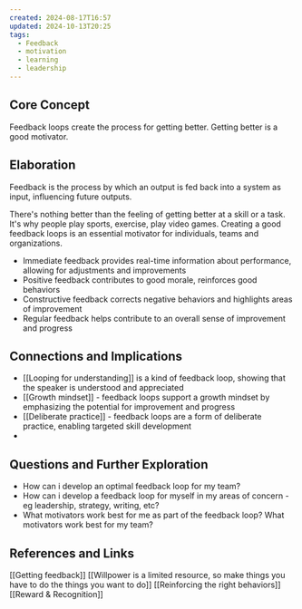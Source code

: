 ```yaml
---
created: 2024-08-17T16:57
updated: 2024-10-13T20:25
tags:
  - Feedback
  - motivation
  - learning
  - leadership
---
```


## Core Concept
Feedback loops create the process for getting better. Getting better is a good motivator. 

## Elaboration
Feedback is the process by which an output is fed back into a system as input, influencing future outputs. 

There's nothing better than the feeling of getting better at a skill or a task. It's why  people play sports, exercise, play video games. Creating a good feedback loops is an essential motivator for individuals, teams and organizations.

- Immediate feedback provides real-time information about performance, allowing for adjustments and improvements
- Positive feedback contributes to good morale, reinforces good behaviors
- Constructive feedback corrects negative behaviors and highlights areas of improvement
- Regular feedback helps contribute to an overall sense of improvement and progress

## Connections and Implications
- [[Looping for understanding]] is a kind of feedback loop, showing that the speaker is understood and appreciated
- [[Growth mindset]] - feedback loops support a growth mindset by emphasizing the potential for improvement and progress
- [[Deliberate practice]] - feedback loops are a form of deliberate practice, enabling targeted skill development
- 

## Questions and Further Exploration
- How can i develop an optimal feedback loop for my team?
- How can i develop a feedback loop for myself in my areas of concern - eg leadership, strategy, writing, etc?
- What motivators work best for me as part of the feedback loop? What motivators work best for my team?

## References and Links
[[Getting feedback]]
[[Willpower is a limited resource, so make things you have to do the things you want to do]]
[[Reinforcing the right behaviors]]
[[Reward & Recognition]]
